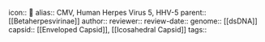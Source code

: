 icon:: 🦠
alias:: CMV, Human Herpes Virus 5, HHV-5
parent:: [[Betaherpesvirinae]] 
author::
reviewer::
review-date::
genome:: [[dsDNA]]
capsid:: [[Enveloped Capsid]], [[Icosahedral Capsid]] 
tags::
